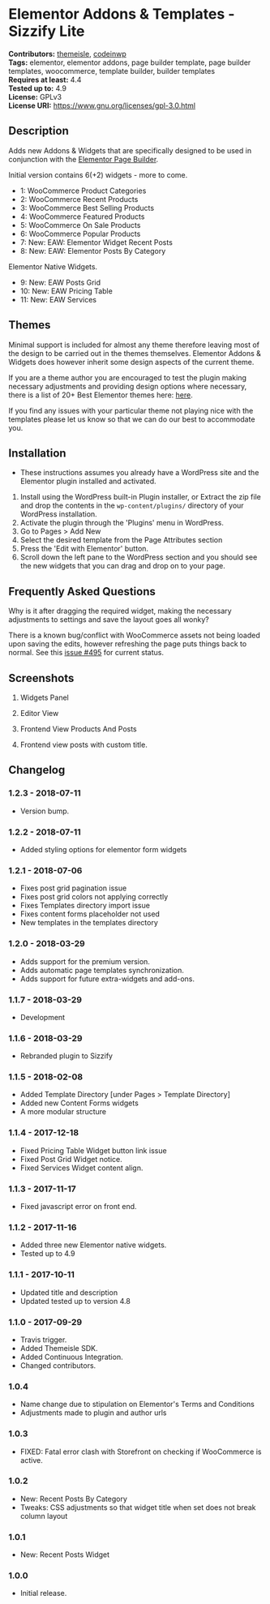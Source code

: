 # Elementor Addons & Templates - Sizzify Lite #
**Contributors:** [themeisle](https://profiles.wordpress.org/themeisle), [codeinwp](https://profiles.wordpress.org/codeinwp)  
**Tags:** elementor, elementor addons, page builder template, page builder templates, woocommerce, template builder, builder templates  
**Requires at least:** 4.4    
**Tested up to:** 4.9  
**License:** GPLv3  
**License URI:** https://www.gnu.org/licenses/gpl-3.0.html     

## Description ##
Adds new Addons & Widgets that are specifically designed to be used in conjunction with the [Elementor Page Builder](https://wordpress.org/plugins/elementor/).

Initial version contains 6(+2) widgets - more to come.
* 1: WooCommerce Product Categories
* 2: WooCommerce Recent Products   
* 3: WooCommerce Best Selling Products   
* 4: WooCommerce Featured Products   
* 5: WooCommerce On Sale Products   
* 6: WooCommerce Popular Products
* 7: New: EAW: Elementor Widget Recent Posts
* 8: New: EAW: Elementor Posts By Category

Elementor Native Widgets.
* 9:  New: EAW Posts Grid
* 10: New: EAW Pricing Table
* 11: New: EAW Services
	
## Themes ##
Minimal support is included for almost any theme therefore leaving most of the design to be carried out in the themes themselves.
Elementor Addons & Widgets does however inherit some design aspects of the current theme.

If you are a theme author you are encouraged to test the plugin making necessary adjustments and providing design options where necessary, there is a list of 20+ Best Elementor themes here: [here](https://www.codeinwp.com/blog/elementor-themes-templates/).

If you find any issues with your particular theme not playing nice with the templates please let us know so that we can do our best
to accommodate you.

## Installation ##
* These instructions assumes you already have a WordPress site and the Elementor plugin installed and activated.

1. Install using the WordPress built-in Plugin installer, or Extract the zip file and drop the contents in the `wp-content/plugins/` directory of your WordPress installation.
2. Activate the plugin through the 'Plugins' menu in WordPress.
3. Go to Pages > Add New
4. Select the desired template from the Page Attributes section
4. Press the 'Edit with Elementor' button.
5. Scroll down the left pane to the WordPress section and you should see the new widgets that you can drag and drop on to your page.

## Frequently Asked Questions ##

Why is it after dragging the required widget, making the necessary adjustments to settings and save the layout goes all wonky?

There is a known bug/conflict with WooCommerce assets not being loaded upon saving the edits, however refreshing the page puts things back to normal.
See this [issue #495](https://github.com/pojome/elementor/issues/495) for current status.

## Screenshots ##

1. Widgets Panel

2. Editor View

3. Frontend View Products And Posts

4. Frontend view posts with custom title.

## Changelog ##
### 1.2.3 - 2018-07-11  ###

* Version bump.


### 1.2.2 - 2018-07-11  ###

* Added styling options for elementor form widgets


### 1.2.1 - 2018-07-06  ###

* Fixes post grid pagination issue
* Fixes post grid colors not applying correctly
* Fixes Templates directory import issue
* Fixes content forms placeholder not used
* New templates in the templates directory


### 1.2.0 - 2018-03-29  ###

* Adds support for the premium version.
* Adds automatic page templates synchronization.
* Adds support for future extra-widgets and add-ons.


### 1.1.7 - 2018-03-29  ###

* Development


### 1.1.6 - 2018-03-29  ###

* Rebranded plugin to Sizzify


### 1.1.5 - 2018-02-08  ###

* Added Template Directory [under Pages > Template Directory]
* Added new Content Forms widgets
* A more modular structure


### 1.1.4 - 2017-12-18  ###

* Fixed Pricing Table Widget button link issue
* Fixed Post Grid Widget notice.
* Fixed Services Widget content align.


### 1.1.3 - 2017-11-17  ###

* Fixed javascript error on front end.


### 1.1.2 - 2017-11-16  ###

* Added three new Elementor native widgets.
* Tested up to 4.9


### 1.1.1 - 2017-10-11  ###

* Updated title and description
* Updated tested up to version 4.8


### 1.1.0 - 2017-09-29  ###

* Travis trigger.
* Added Themeisle SDK.
* Added Continuous Integration.
* Changed contributors.


### 1.0.4 ###
* Name change due to stipulation on Elementor's Terms and Conditions
* Adjustments made to plugin and author urls

### 1.0.3 ###
* FIXED: Fatal error clash with Storefront on checking if WooCommerce is active.

### 1.0.2 ###
* New: Recent Posts By Category
* Tweaks: CSS adjustments so that widget title when set does not break column layout

### 1.0.1 ###
* New: Recent Posts Widget

### 1.0.0 ###
* Initial release.
